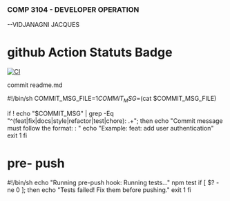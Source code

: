 ### COMP 3104 - DEVELOPER OPERATION
--VIDJANAGNI JACQUES 

# github Action Statuts Badge
[![CI](https://github.com/jacques758/COMP3104/actions/workflows/ci.yml/badge.svg)](https://github.com/jacques758/COMP3104/actions/workflows/ci.yml)



commit readme.md

#!/bin/sh
COMMIT_MSG_FILE=$1
COMMIT_MSG=$(cat $COMMIT_MSG_FILE)

if ! echo "$COMMIT_MSG" | grep -Eq "^(feat|fix|docs|style|refactor|test|chore): .+"; then
  echo "Commit message must follow the format: <type>: <description>"
  echo "Example: feat: add user authentication"
  exit 1
fi



# pre- push 

#!/bin/sh
echo "Running pre-push hook: Running tests..."
npm test
if [ $? -ne 0 ]; then
  echo "Tests failed! Fix them before pushing."
  exit 1
fi